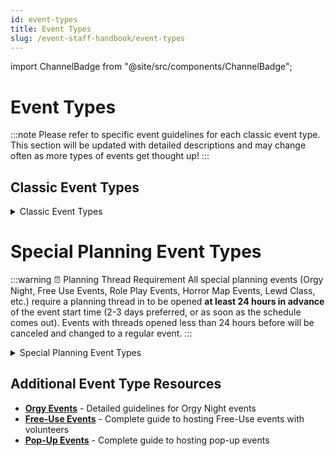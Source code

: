 ```yaml
---
id: event-types
title: Event Types
slug: /event-staff-handbook/event-types
---
```


import ChannelBadge from "@site/src/components/ChannelBadge";

# Event Types

:::note
Please refer to specific event guidelines for each classic event type. This section will be updated with detailed descriptions and may change often as more types of events get thought up!
:::

## Classic Event Types

<details>
<summary>Classic Event Types</summary>

| Event Type              | Security (Min-Max) | Attendees Expected | Event Description                                                                                                                                                                                                                                                                                                                                |
| ----------------------- | ------------------ | ------------------ | ------------------------------------------------------------------------------------------------------------------------------------------------------------------------------------------------------------------------------------------------------------------------------------------------------------------------------------------------ |
| **Lewd Social**         | 1                  | 25-40              | Classic Social Event based around getting people into a world and talking with each other. Whether it be mirror dwelling, sharing music, or games in chill worlds. _Drinking is allowed but not main focus_                                                                                                                                      |
| **Nude Social**         | 1                  | 25-40              | Social Event but all participating are encouraged to strip down as much as comfortable and show off their Avatars to encourage attendees to get the awkwardness of having to undress out of the way.                                                                                                                                             |
| **Movie/Cuddle Puddle** | 1                  | 25-40              | Event catering to everyone joining into a mostly SFW cuddle and either watching a movie in world together or having a chill vibe out session. _Designate a SFW area to puddle and leave rest of the map as NSFW zones in case some want to sneak off for some fun._                                                                              |
| **Game Night**          | 1                  | 15-35              | Pick a Game World preferably which can hold more than 15-20 participants by world size alone. Can mix and match up game worlds or have the attendees vote on the games they want to play. _Keep any dares given to the Group vs Individuals to keep the event moving._                                                                           |
| **Karaoke Night**       | 1                  | 25-40              | Bust out your best songs. Can make it Themed Karaoke or Just Random and have everyone pick their own songs to sing. Make it a show for everyone to show off their talent or lack of talent or set up group songs.                                                                                                                                |
| **Art/Creative Event**  | 1                  | 20-40              | Take everyone to Paint or Doodle maybe a Photoshoot. World Hop to some great scenery worlds to spice up the imagination. Just get creative _Meme to make it fun (Can ignore meme Avatar rules) or make it Lewd._                                                                                                                                 |
| **Themed Event**        | 1-2                | 20-40              | Pick a world with a Theme and Roleplay something soft to get attendees to put on their own social creativity to stick to a theme. Host a Frat Party, Visit a University, Dive into the Ocean depths, Attend a Magic Lesson. _Event is a non-quest based roleplay event not requiring additional volunteers_                                      |
| **Speed Meet & Greet**  | 1-2                | 15-30              | Its Date Night! Sit everyone down at a bar or cafe world and rotate them every 5-10 minutes to talk with someone new. _Break up the cliques and have them spread out to find new people to talk about common likes, kinks, and interests. Give them last 30-45 mins to just socialize with potential new friends they met along the way_         |
| **Drinking Night**      | 1-2                | 20-35              | Night based around Party games and Drinking with others! Be merry, dance, and socialize. Could be a Spin the Bottle, Seven Minutes in Heaven, Naked Twister, Card Games, or Board Games ...etc. _Be sure to indulge responsibly and consent is granted at the start of the event before any heavy drinking then checked in on again as needed._  |
| **Hunter Vs Prey**      | 2-3                | 20-30              | Divide the attendees into groups and have one group hunt for the other group. If hiding group gets caught they can strip a piece of clothes to escape (respawn) or engage in some lewd fun with their hunter. _Can also do an Infection mode where slowly the whole lobby gets converted to hunt the other group from just a few start hunters._ |
| **Competition Events**  | 2-3                | 20-30              | Subs Vs Doms Or Free For All. Set-up some brackets and grant the bragging rights and dares up for people to compete. Pool, Battle Discs, Climbing, Strip tag, Boxing... etc. _If you want to offer a prize from Eden plz contact Maxie_                                                                                                          |

</details>

# Special Planning Event Types

:::warning ⏰ Planning Thread Requirement
All special planning events (Orgy Night, Free Use Events, Role Play Events, Horror Map Events, Lewd Class, etc.) require a planning thread in <ChannelBadge variant="post" label="📘special-event-planning" link="https://discord.com/channels/734595073920204940/741166096421486645" /> to be opened **at least 24 hours in advance** of the event start time (2-3 days preferred, or as soon as the schedule comes out). Events with threads opened less than 24 hours before will be canceled and changed to a regular event.
:::

<details>
<summary>Special Planning Event Types</summary>

| Event Type           | Security (Min-Max) | Volunteers (Min-Max) | Attendees Expected | Event Description                                                                                                                                                                                                                                                                                                                                                                                                                          |
| -------------------- | ------------------ | -------------------- | ------------------ | ------------------------------------------------------------------------------------------------------------------------------------------------------------------------------------------------------------------------------------------------------------------------------------------------------------------------------------------------------------------------------------------------------------------------------------------ |
| **Lewd Class**       | 1-3                | 0-5                  | 25-40              | Teach some of your favorite kinks or teach about great ways to ask for consent or give aftercare and have attendees practice with each other. Find some friends to help demonstrate for the class how to practice some kinks and ERP tips for VRC. _Designate a SFW/Aftercare area for attendees to cool off_                                                                                                                              |
| **Orgy Night**       | 2-4                | 1-3                  | 25-40              | Night of making a hot sticky mess on some poor world creator's world. See [Orgy Events](./event-types/orgy-event-types) for detailed guidelines. _Designate a SFW/Aftercare area for attendees to cool off_                                                                                                                                                                                                                                |
| **Free Use Event**   | 3-5                | 1-6                  | 25-40              | Gather your Free Use friends who volunteer as tribute. Can be themed or just a world with private rooms. See [Free-Use Events](./event-types/freeuse-event-types) for detailed guidelines. _Have at least one security for every 2-3 Free Use participants and one security member free to roam the world._ _Designate a SFW/Aftercare area for attendees to cool off_ _Free Use rooms may be locked so long as they are in VC with staff_ |
| **Role Play Events** | 3-5                | 1-6                  | 15-35              | Send the attendees on an Adventure. Think up some quests for attendees to perform while getting into character with your volunteer NPCs. Pick a theme, make a goal, build up some world lore to introduce in your secondary announcement and signups thread then get everyone ready to explore. _Quest prizes can include a turn with a Free Use volunteer_ _Designate an Out of Character/SFW/Aftercare area for attendees to cool off_   |
| **Horror Map Event** | 3-4                | 0-3                  | 20-40              | Guide your event through a haunted mansion, spooky maze, or challenge attendees to test their steel to get past some paranormal worlds. _Have the attendees break up into groups and stay with a staff member for easy regrouping._ _Have a chill area available at spawn for anyone who needs to calm down with a staff member._                                                                                                          |
| **Pop-Up Events**    | 1-2                | 0-3                  | 25-40              | Plan a late night post event afterparty or fill in an open slot. See [Pop-Up Events](./event-types/popup-event-types) for detailed guidelines and template.                                                                                                                                                                                                                                                                                |

</details>

## Additional Event Type Resources

- **[Orgy Events](./event-types/orgy-event-types)** - Detailed guidelines for Orgy Night events
- **[Free-Use Events](./event-types/freeuse-event-types)** - Complete guide to hosting Free-Use events with volunteers
- **[Pop-Up Events](./event-types/popup-event-types)** - Complete guide to hosting pop-up events
